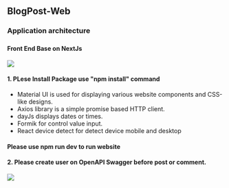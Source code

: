 <h2> BlogPost-Web</h2>

<h3>Application architecture<h3>
 <h4>Front End Base on NextJs</h4>
 <img src="https://github.com/Fiw0202/BlogPost-Web/assets/114389537/fdb52791-eba9-4090-8710-3898422aa0a7">


<h4>1. PLese Install Package use "npm install" command</h4>
<ul>
  <li>Material UI is used for displaying various website components and CSS-like designs.</li>
  <li>Axios library is a simple promise based HTTP client.</li>
  <li>dayJs displays dates or times.</li>
  <li>Formik for control value input.</li>
  <li>React device detect for detect device mobile and desktop</li>
</ul>
<h4>Please use npm run dev to run website</h4>

<h4>2. Please create user on OpenAPI Swagger before post or comment.</h4>
  <img src="https://github.com/Fiw0202/BlogPost-Web/assets/114389537/61088a08-8bc3-47a3-b620-eab58afb1705">
